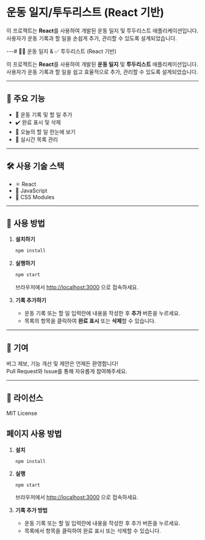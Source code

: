 # 운동 일지/투두리스트 (React 기반)

이 프로젝트는 **React**를 사용하여 개발된 운동 일지 및 투두리스트 애플리케이션입니다. 사용자가 운동 기록과 할 일을 손쉽게 추가, 관리할 수 있도록 설계되었습니다.

---# 🏋️‍♂️ 운동 일지 & ✅ 투두리스트 (React 기반)

이 프로젝트는 **React**를 사용하여 개발된 **운동 일지** 및 **투두리스트** 애플리케이션입니다.  
사용자가 운동 기록과 할 일을 쉽고 효율적으로 추가, 관리할 수 있도록 설계되었습니다.

---

## 🚀 주요 기능

- 📝 운동 기록 및 할 일 추가
- ✔️ 완료 표시 및 삭제
- 📅 오늘의 할 일 한눈에 보기
- 🔄 실시간 목록 관리

---

## 🛠️ 사용 기술 스택

- ⚛️ React
- 📜 JavaScript
- 🎨 CSS Modules

---

## 📖 사용 방법

1. **설치하기**
   ```bash
   npm install
   ```

2. **실행하기**
   ```bash
   npm start
   ```
   브라우저에서 [http://localhost:3000](http://localhost:3000) 으로 접속하세요.

3. **기록 추가하기**
   - 운동 기록 또는 할 일 입력란에 내용을 작성한 후 **추가** 버튼을 누르세요.
   - 목록의 항목을 클릭하여 **완료 표시** 또는 **삭제**할 수 있습니다.

---

## 🙌 기여

버그 제보, 기능 개선 및 제안은 언제든 환영합니다!  
Pull Request와 Issue를 통해 자유롭게 참여해주세요.

---

## 📄 라이선스

MIT License

## 페이지 사용 방법

1. **설치**
   ```
   npm install
   ```

2. **실행**
   ```
   npm start
   ```
   브라우저에서 [http://localhost:3000](http://localhost:3000) 으로 접속하세요.

3. **기록 추가 방법**
   - 운동 기록 또는 할 일 입력란에 내용을 작성한 후 추가 버튼을 누르세요.
   - 목록에서 항목을 클릭하여 완료 표시 또는 삭제할 수 있습니다.
